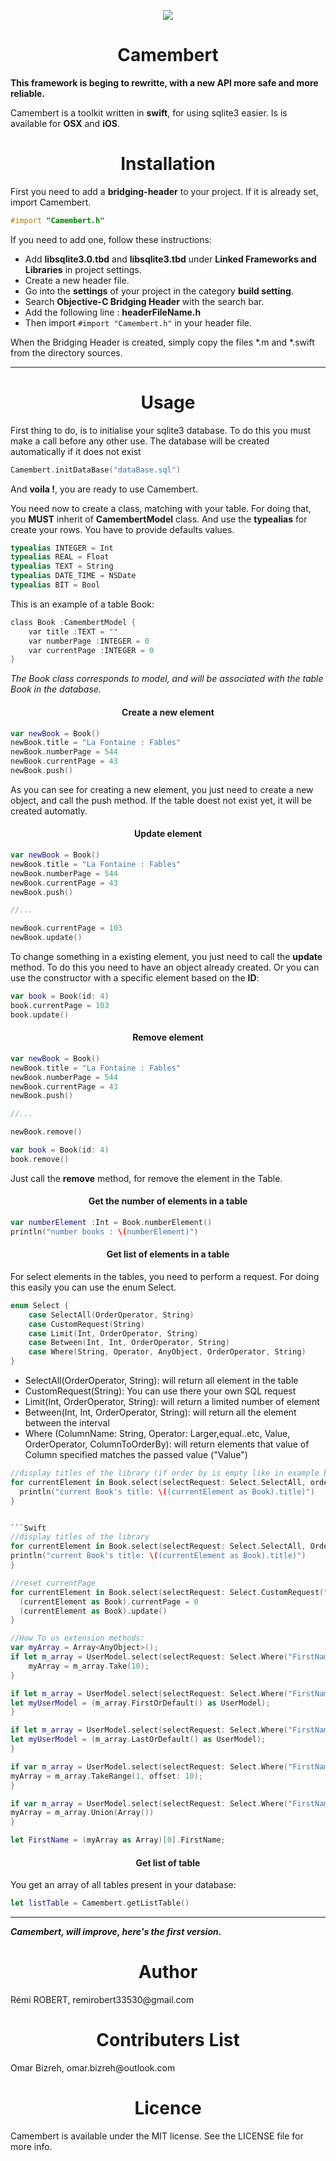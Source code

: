 <p align="center">
  <img src ="https://raw.githubusercontent.com/remirobert/Camembert/master/ressources/CamembertLogo.png"/>
  <h1 align="center">Camembert</h1>
</p>


**This framework is beging to rewritte, with a new API more safe and more reliable.**

Camembert is a toolkit written in **swift**, for using sqlite3 easier. Is is available for **OSX** and **iOS**.
</br>
<h1 align="center">Installation</h1>

First you need to add a **bridging-header** to your project.
If it is already set, import Camembert.

```Objective-C
#import "Camembert.h"
```

If you need to add one, follow these instructions:

- Add **libsqlite3.0.tbd** and **libsqlite3.tbd** under **Linked Frameworks and Libraries** in project settings.
- Create a new header file.
- Go into the **settings** of your project in the category **build setting**.
- Search **Objective-C Bridging Header** with the search bar.
- Add the following line : **headerFileName.h**
- Then import ```#import "Camembert.h"``` in your header file.

When the Bridging Header is created, simply copy the files *.m and *.swift from the directory sources.

<hr>

<h1 align="center">Usage</h1>

First thing to do, is to initialise your sqlite3 database.
To do this you must make a call before any other use.
The database will be created automatically if it does not exist

```Swift
Camembert.initDataBase("dataBase.sql")
```
And **voila !**, you are ready to use Camembert.

You need now to create a class, matching with your table.
For doing that, you **MUST** inherit of **CamembertModel** class.
And use the **typealias** for create your rows.
You have to provide defaults values.

```Swift
typealias INTEGER = Int
typealias REAL = Float
typealias TEXT = String
typealias DATE_TIME = NSDate
typealias BIT = Bool
```

This is an example of a table Book:

```Objective-C
class Book :CamembertModel {
    var title :TEXT = ""
    var numberPage :INTEGER = 0
    var currentPage :INTEGER = 0
}
```
_The Book class corresponds to model, and will be associated with the table Book in the database._


<h4 align="center">Create a new element</h4>

```Swift
var newBook = Book()
newBook.title = "La Fontaine : Fables"
newBook.numberPage = 544
newBook.currentPage = 43
newBook.push()
```
As you can see for creating a new element, you just need to create a new object, and call the push method.
If the table doest not exist yet, it will be created automatly.


<h4 align="center">Update element</h4>

```swift
var newBook = Book()
newBook.title = "La Fontaine : Fables"
newBook.numberPage = 544
newBook.currentPage = 43
newBook.push()

//...

newBook.currentPage = 103
newBook.update()
```
To change something in a existing element, you just need to call the **update** method.
To do this you need to have an object already created.
Or you can use the constructor with a specific element based on the **ID**:

```swift
var book = Book(id: 4)
book.currentPage = 103
book.update()
```

<h4 align="center">Remove element</h4>

```swift
var newBook = Book()
newBook.title = "La Fontaine : Fables"
newBook.numberPage = 544
newBook.currentPage = 43
newBook.push()

//...

newBook.remove()

var book = Book(id: 4)
book.remove()
```
Just call the **remove** method, for remove the element in the Table.


<h4 align="center">Get the number of elements in a table</h4>

```Swift
var numberElement :Int = Book.numberElement()
println("number books : \(numberElement)")
```


<h4 align="center">Get list of elements in a table</h4>

For select elements in the tables, you need to perform a request.
For doing this easily you can use the enum Select.

```Swift
enum Select {
    case SelectAll(OrderOperator, String)
    case CustomRequest(String)
    case Limit(Int, OrderOperator, String)
    case Between(Int, Int, OrderOperator, String)
    case Where(String, Operator, AnyObject, OrderOperator, String)
}
```

  - SelectAll(OrderOperator, String): will return all element in the table
  - CustomRequest(String): You can use there your own SQL request
  - Limit(Int, OrderOperator, String): will return a limited number of element
  - Between(Int, Int, OrderOperator, String): will return all the element between the interval
  - Where (ColumnName: String, Operator: Larger,equal..etc, Value, OrderOperator, ColumnToOrderBy): will return elements that value of Column specified matches the passed value ("Value")

```Swift
//display titles of the library (if order by is empty like in example below, order will be done on id column)
for currentElement in Book.select(selectRequest: Select.SelectAll, order: OrderOperator.Ascending, orderby: "") {
  println("current Book's title: \((currentElement as Book).title)")
}


```Swift
//display titles of the library
for currentElement in Book.select(selectRequest: Select.SelectAll, OrderOperator.Ascending, "") {
println("current Book's title: \((currentElement as Book).title)")
}

//reset currentPage
for currentElement in Book.select(selectRequest: Select.CustomRequest("SELECT * FROM Book WHERE currentPage > 0")) {
  (currentElement as Book).currentPage = 0
  (currentElement as Book).update()
}
```


```Swift
//How To us extension methods:
var myArray = Array<AnyObject>();
if let m_array = UserModel.select(selectRequest: Select.Where("FirstName", Operator.EqualsTo, "Hello", OrderOperator.Ascending, "LastName")){
    myArray = m_array.Take(10);
}

if let m_array = UserModel.select(selectRequest: Select.Where("FirstName", Operator.EqualsTo, "Hello", OrderOperator.Ascending, "")){
let myUserModel = (m_array.FirstOrDefault() as UserModel);
}

if let m_array = UserModel.select(selectRequest: Select.Where("FirstName", Operator.EqualsTo, "Hello", OrderOperator.Ascending, "")){
let myUserModel = (m_array.LastOrDefault() as UserModel);
}

if var m_array = UserModel.select(selectRequest: Select.Where("FirstName", Operator.EqualsTo, "Hello", OrderOperator.Ascending, "")){
myArray = m_array.TakeRange(1, offset: 10);
}

if var m_array = UserModel.select(selectRequest: Select.Where("FirstName", Operator.EqualsTo, "Hello", OrderOperator.Ascending, "")){
myArray = m_array.Union(Array())
}

let FirstName = (myArray as Array)[0].FirstName;
```


<h4 align="center">Get list of table</h4>

You get an array of all tables present in your database:

```Swift
let listTable = Camembert.getListTable()
```
<hr>

**_Camembert, will improve, here's the first version._**

<h1 align="center">Author</h1>
Rémi ROBERT, remirobert33530@gmail.com
<h1 align="center">Contributers List</h1>
Omar Bizreh, omar.bizreh@outlook.com

<h1 align="center">Licence</h1>
Camembert is available under the MIT license. See the LICENSE file for more info.

